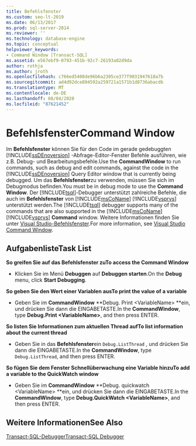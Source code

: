 ```yaml
---
title: Befehlsfenster
ms.custom: seo-lt-2019
ms.date: 06/13/2017
ms.prod: sql-server-2014
ms.reviewer: ''
ms.technology: database-engine
ms.topic: conceptual
helpviewer_keywords:
- Command Window [Transact-SQL]
ms.assetid: e567ebf9-0793-451b-92c7-26193a02d9da
author: rothja
ms.author: jroth
ms.openlocfilehash: c766ed5408de96b6a2305ce377f9031947618a7b
ms.sourcegitcommit: ad4d92dce894592a259721a1571b1d8736abacdb
ms.translationtype: MT
ms.contentlocale: de-DE
ms.lasthandoff: 08/04/2020
ms.locfileid: "87621452"
---
```

# <a name="command-window"></a><span data-ttu-id="643ce-102">Befehlsfenster</span><span class="sxs-lookup"><span data-stu-id="643ce-102">Command Window</span></span>
  <span data-ttu-id="643ce-103">Im **Befehlsfenster** können Sie für den Code im gerade gedebuggten [!INCLUDE[ssDEnoversion](../../includes/ssdenoversion-md.md)] -Abfrage-Editor-Fenster Befehle ausführen, wie z.B. Debug- und Bearbeitungsbefehle.</span><span class="sxs-lookup"><span data-stu-id="643ce-103">Use the **CommandWindow** to run commands, such as debug and edit commands, against the code in the [!INCLUDE[ssDEnoversion](../../includes/ssdenoversion-md.md)] Query Editor window that is currently being debugged.</span></span> <span data-ttu-id="643ce-104">Um das **Befehlsfenster**zu verwenden, müssen Sie sich im Debugmodus befinden.</span><span class="sxs-lookup"><span data-stu-id="643ce-104">You must be in debug mode to use the **Command Window**.</span></span> <span data-ttu-id="643ce-105">Der [!INCLUDE[tsql](../../includes/tsql-md.md)]-Debugger unterstützt zahlreiche Befehle, die auch im **Befehlsfenster** von [!INCLUDE[msCoName](../../includes/msconame-md.md)] [!INCLUDE[vsprvs](../../includes/vsprvs-md.md)] unterstützt werden.</span><span class="sxs-lookup"><span data-stu-id="643ce-105">The [!INCLUDE[tsql](../../includes/tsql-md.md)] debugger supports many of the commands that are also supported in the [!INCLUDE[msCoName](../../includes/msconame-md.md)] [!INCLUDE[vsprvs](../../includes/vsprvs-md.md)] **Command** window.</span></span> <span data-ttu-id="643ce-106">Weitere Informationen finden Sie unter [Visual Studio-Befehlsfenster](https://go.microsoft.com/fwlink/?LinkId=112007).</span><span class="sxs-lookup"><span data-stu-id="643ce-106">For more information, see [Visual Studio Command Window](https://go.microsoft.com/fwlink/?LinkId=112007).</span></span>  
  
## <a name="task-list"></a><span data-ttu-id="643ce-107">Aufgabenliste</span><span class="sxs-lookup"><span data-stu-id="643ce-107">Task List</span></span>  
 <span data-ttu-id="643ce-108">**So greifen Sie auf das Befehlsfenster zu**</span><span class="sxs-lookup"><span data-stu-id="643ce-108">**To access the Command Window**</span></span>  
  
-   <span data-ttu-id="643ce-109">Klicken Sie im Menü **Debuggen** auf **Debuggen starten**.</span><span class="sxs-lookup"><span data-stu-id="643ce-109">On the **Debug** menu, click **Start Debugging**.</span></span>  
  
 <span data-ttu-id="643ce-110">**So geben Sie den Wert einer Variablen aus**</span><span class="sxs-lookup"><span data-stu-id="643ce-110">**To print the value of a variable**</span></span>  
  
-   <span data-ttu-id="643ce-111">Geben Sie im **CommandWindow** \*\*Debug. Print \<VariableName> \*\*ein, und drücken Sie dann die EINGABETASTE.</span><span class="sxs-lookup"><span data-stu-id="643ce-111">In the **CommandWindow**, type **Debug.Print \<VariableName>**, and then press ENTER.</span></span>  
  
 <span data-ttu-id="643ce-112">**So listen Sie Informationen zum aktuellen Thread auf**</span><span class="sxs-lookup"><span data-stu-id="643ce-112">**To list information about the current thread**</span></span>  
  
-   <span data-ttu-id="643ce-113">Geben Sie in das **Befehlsfenster**ein `Debug.ListThread` , und drücken Sie dann die EINGABETASTE.</span><span class="sxs-lookup"><span data-stu-id="643ce-113">In the **CommandWindow**, type `Debug.ListThread`, and then press ENTER.</span></span>  
  
 <span data-ttu-id="643ce-114">**So fügen Sie dem Fenster Schnellüberwachung eine Variable hinzu**</span><span class="sxs-lookup"><span data-stu-id="643ce-114">**To add a variable to the QuickWatch window**</span></span>  
  
-   <span data-ttu-id="643ce-115">Geben Sie im **CommandWindow** \*\*Debug. quickwatch \<VariableName> \*\*ein, und drücken Sie dann die EINGABETASTE.</span><span class="sxs-lookup"><span data-stu-id="643ce-115">In the **CommandWindow**, type **Debug.QuickWatch \<VariableName>**, and then press ENTER.</span></span>  
  
## <a name="see-also"></a><span data-ttu-id="643ce-116">Weitere Informationen</span><span class="sxs-lookup"><span data-stu-id="643ce-116">See Also</span></span>  
 [<span data-ttu-id="643ce-117">Transact-SQL-Debugger</span><span class="sxs-lookup"><span data-stu-id="643ce-117">Transact-SQL Debugger</span></span>](transact-sql-debugger.md)  
